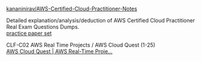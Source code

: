 [kananinirav/AWS-Certified-Cloud-Practitioner-Notes](https://github.com/kananinirav/AWS-Certified-Cloud-Practitioner-Notes)


Detailed explanation/analysis/deduction of AWS Certified Cloud Practitioner Real Exam Questions Dumps.  
[practice paper set](https://www.youtube.com/watch?v=uiiv3u6_sv8&list=PL7GozF-qZ4KeQftuqU3yxvQ-f3eFNUiuJ&index=73&ab_channel=sthithapragna)  

CLF-C02 AWS Real Time Projects / AWS Cloud Quest (1-25)  
[AWS Cloud Quest | AWS Real-Time Proje...](https://www.youtube.com/playlist?list=PL7GozF-qZ4KcGI-4btMsdKVl31kRB5Ce4)  
